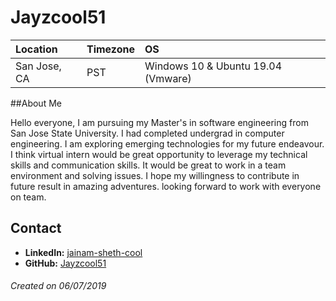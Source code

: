 # Jayzcool51

Location | Timezone | OS
:--- | :--- | :--- 
San Jose, CA | PST | Windows 10 & Ubuntu 19.04 (Vmware)


##About Me

Hello everyone, I am pursuing my Master's in software engineering from San Jose State University. I had completed undergrad in computer engineering.
I am exploring emerging technologies for my future endeavour. I think virtual intern would be great opportunity to leverage my technical skills and communication skills.
It would be great to work in a team environment and solving issues. I hope my willingness to contribute in future result in amazing adventures. looking forward to work with everyone on team.

## Contact
* __LinkedIn:__ [jainam-sheth-cool](https://www.linkedin.com/in/jainam-sheth-cool/)
* __GitHub:__ [Jayzcool51](https://github.com/Jayzcool51)

###### Created on 06/07/2019
